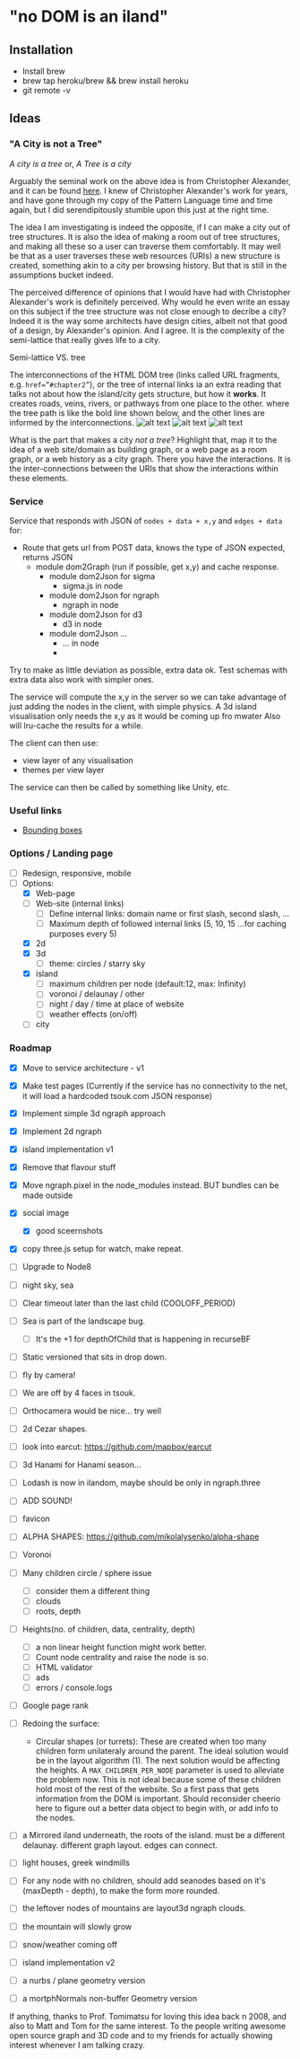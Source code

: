 # "no DOM is an iland"

## Installation
- Install brew
- brew tap heroku/brew && brew install heroku
- git remote -v

## Ideas

### "A City is not a Tree"

_A city is a tree_ or, _A Tree is a city_

Arguably the seminal work on the above idea is from Christopher Alexander, and it can be found [here](http://www.bp.ntu.edu.tw/wp-content/uploads/2011/12/06-Alexander-A-city-is-not-a-tree.pdf). I knew of Christopher Alexander's work for years, and have gone through my copy of the Pattern Language time and time again, but I did serendipitously stumble upon this just at the right time.

The idea I am investigating is indeed the opposite, if I can make a city out of tree structures. It is also the idea of making a room out of tree structures, and making all these so a user can traverse them comfortably. It may well be that as a user traverses these web resources (URIs) a new structure is created, something akin to a city per browsing history. But that is still in the assumptions bucket indeed.

The perceived difference of opinions that I would have had with Christopher Alexander's work is definitely perceived. Why would he even write an essay on this subject if the tree structure was not close enough to decribe a city? Indeed it is the way some architects have design cities, albeit not that good of a design, by Alexander's opinion. And I agree. It is the complexity of the semi-lattice that really gives life to a city. 

Semi-lattice VS. tree

The interconnections of the HTML DOM tree (links called URL fragments, e.g. `href=”#chapter2”`), or the tree of internal links ia an extra reading that talks not about how the island/city gets structure, but how it **works**. It creates roads, veins, rivers, or pathways from one place to the other.
where the tree path is like the bold line shown below, and the other lines are informed by the interconnections.
![alt text](./docs/03-City-Branching.jpg)
![alt text](./docs/baran_nets.jpg)
![alt text](./docs/taub22.png)

What is the part that makes a city _not a tree_? Highlight that, map it to the idea of a web site/domain as building graph, or a web page as a room graph, or a web history as a city graph. There you have the interactions. It is the inter-connections between the URIs that show the interactions within these elements.

### Service
Service that responds with JSON of `nodes + data + x,y` and `edges + data` for:

- Route that gets url from POST data, knows the type of JSON expected, returns JSON 
  - module dom2Graph (run if possible, get x,y) and cache response.
    - module dom2Json for sigma
      - sigma.js in node 
    - module dom2Json for ngraph
      - ngraph in node
    - module dom2Json for d3
      - d3 in node
    - module dom2Json ...
      - ... in node
      - 
Try to make as little deviation as possible, extra data ok. Test schemas with extra data also work with simpler ones.

The service will compute the x,y in the server so we can take advantage of just adding the nodes in the client, with simple physics.
A 3d island visualisation only needs the x,y as it would be coming up fro mwater
Also will lru-cache the results for a while.

The client can then use:
- view layer of any visualisation
- themes per view layer

The service can then be called by something like Unity, etc.

### Useful links
- [Bounding boxes](https://stackoverflow.com/questions/23073170/calculate-bounding-polygon-of-alpha-shape-from-the-delaunay-triangulation)

### Options / Landing page
- [ ] Redesign, responsive, mobile
- [ ] Options:
  - [x] Web-page
  - [ ] Web-site (internal links)
    - [ ] Define internal links: domain name or first slash, second slash, ...
    - [ ] Maximum depth of followed internal links (5, 10, 15 ...for caching purposes every 5)
  - [x] 2d
  - [x] 3d
    - [ ] theme: circles / starry sky
  - [x] island
    - [ ] maximum children per node (default:12, max: Infinity)
    - [ ] voronoi / delaunay / other
    - [ ] night / day / time at place of website
    - [ ] weather effects (on/off)
  - [ ] city

### Roadmap
- [x] Move to service architecture - v1
- [x] Make test pages (Currently if the service has no connectivity to the net, it will load a hardcoded tsouk.com JSON response)
- [x] Implement simple 3d ngraph approach
- [x] Implement 2d ngraph
- [x] island implementation v1
- [x] Remove that flavour stuff
- [x] Move ngraph.pixel in the node_modules instead. BUT bundles can be made outside
- [x] social image
  - [x] good sceernshots
- [x] copy three.js setup for watch, make repeat.

- [ ] Upgrade to Node8
- [ ] night sky, sea
- [ ] Clear timeout later than the last child (COOLOFF_PERIOD)

- [ ] Sea is part of the landscape bug.
  - [ ] It's the +1 for depthOfChild that is happening in recurseBF

- [ ] Static versioned that sits in drop down.

- [ ] fly by camera!
- [ ] We are off by 4 faces in tsouk. 
- [ ] Orthocamera would be nice... try well

- [ ] 2d Cezar shapes.
- [ ] look into earcut: https://github.com/mapbox/earcut
- [ ] 3d Hanami for Hanami season...
- [ ] Lodash is now in ilandom, maybe should be only in ngraph.three 
- [ ] ADD SOUND!
- [ ] favicon
- [ ] ALPHA SHAPES: https://github.com/mikolalysenko/alpha-shape
- [ ] Voronoi

- [ ] Many children circle / sphere issue
  - [ ] consider them a different thing
  - [ ] clouds
  - [ ] roots, depth

- [ ] Heights(no. of children, data, centrality, depth)
  - [ ] a non linear height function might work better.
  - [ ] Count node centrality and raise the node is so.
  - [ ] HTML validator
  - [ ] ads
  - [ ] errors / console.logs

- [ ] Google page rank

- [ ] Redoing the surface:
  -  Circular shapes (or turrets): These are created when too many children form unilateraly around the parent. The ideal solution would be in the layout algorithm (1). The next solution would be affecting the heights. A `MAX_CHILDREN_PER_NODE` parameter is used to alleviate the problem now. This is not ideal because some of these children hold most of the rest of the website. So a first pass that gets information from the DOM is important. Should reconsider cheerio here to figure out a better data object to begin with, or add info to the nodes.
- [ ] a Mirrored iland underneath, the roots of the island. must be a different delaunay. different graph layout. edges can connect. 
- [ ] light houses, greek windmills
- [ ] For any node with no children, should add seanodes based on it's (maxDepth - depth), to make the form more rounded.
- [ ] the leftover nodes of mountains are layout3d ngraph clouds.
- [ ] the mountain will slowly grow
- [ ] snow/weather coming off
- [ ] island implementation v2
- [ ] a nurbs / plane geometry version
- [ ] a mortphNormals non-buffer Geometry version

If anything, thanks to Prof. Tomimatsu for loving this idea back n 2008, and also to Matt and Tom for the same interest. To the people writing awesome open source graph and 3D code and to my friends for actually showing interest whenever I am talking crazy.
